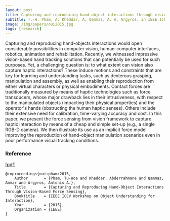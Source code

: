 ```yaml
---
layout: post
title: Capturing and reproducing hand-object interactions through vision-based force sensing
subtitle: T.-H. Pham, A. Kheddar, A. Qammaz, A. A. Argyros, in IEEE ICCV Workshop on Object Understanding for Interaction (OUI 2015)
image: /img/papers/oui2015.jpg
tags: [research]
---
```


Capturing and reproducing hand-objects interactions would open considerable possibilities in computer vision, human-computer interfaces, robotics, animation and rehabilitation. Recently, we witnessed impressive vision-based hand tracking solutions that can potentially be used for such purposes. Yet, a challenging question is: to what extent can vision also capture haptic interactions? These induce motions and constraints that are key for learning and understanding tasks, such as dexterous grasping, manipulation and assembly, as well as enabling their reproduction from either virtual characters or physical embodiments. Contact forces are traditionally measured by means of haptic technologies such as force transducers, whose major drawback lies in their intrusiveness, with respect to the manipulated objects (impacting their physical properties) and the operator's hands (obstructing the human haptic senses). Others include their extensive need for calibration, time-varying accuracy and cost. In this paper, we present the force sensing from vision framework to capture haptic interaction by means of a cheap and simple set-up (e.g., a single RGB-D camera). We then illustrate its use as an implicit force model improving the reproduction of hand-object manipulation scenarios even in poor performance visual tracking conditions.

### Reference

[[pdf](https://hal.archives-ouvertes.fr/hal-01372238/document)]

~~~
@inproceedings{oui:pham:2015,
    Author       = {Pham, Tu-Hoa and Kheddar, Abderrahmane and Qammaz, Ammar and Argyros, Antonis A.},
    Title        = {Capturing and Reproducing Hand-Object Interactions Through Vision-Based Force Sensing},
    Booktitle    = {IEEE ICCV Workshop on Object Understanding for Interaction},
    Year         = {2015},
    Organization = {IEEE}
}
~~~
